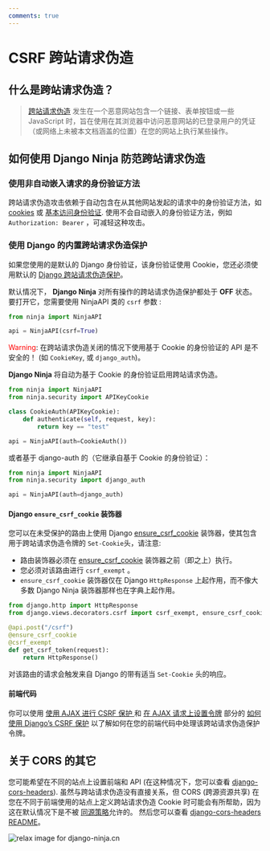 ```yaml
---
comments: true
---
```

# CSRF 跨站请求伪造

## 什么是跨站请求伪造？
> [跨站请求伪造](https://en.wikipedia.org/wiki/Cross-site_request_forgery) 发生在一个恶意网站包含一个链接、表单按钮或一些 JavaScript 时，旨在使用在其浏览器中访问恶意网站的已登录用户的凭证（或网络上未被本文档涵盖的位置）在您的网站上执行某些操作。


## 如何使用 Django Ninja 防范跨站请求伪造
### 使用非自动嵌入请求的身份验证方法
跨站请求伪造攻击依赖于自动包含在从其他网站发起的请求中的身份验证方法，如 [cookies](https://en.wikipedia.org/wiki/HTTP_cookie) 或 [基本访问身份验证](https://en.wikipedia.org/wiki/Basic_access_authentication).
使用不会自动嵌入的身份验证方法，例如 `Authorization: Bearer` ，可减轻这种攻击。


### 使用 Django 的内置跨站请求伪造保护
如果您使用的是默认的 Django 身份验证，该身份验证使用 Cookie，您还必须使用默认的 [Django 跨站请求伪造保护](https://docs.djangoproject.com/en/4.2/ref/csrf/)。


默认情况下， **Django Ninja** 对所有操作的跨站请求伪造保护都处于 **OFF** 状态。
要打开它，您需要使用 NinjaAPI 类的 `csrf` 参数 :

```python hl_lines="3"
from ninja import NinjaAPI

api = NinjaAPI(csrf=True)
```

<span style="color: red;">Warning</span>: 在跨站请求伪造关闭的情况下使用基于 Cookie 的身份验证的 API 是不安全的！ (如 `CookieKey`, 或 `django_auth`)。


**Django Ninja** 将自动为基于 Cookie 的身份验证启用跨站请求伪造。


```python hl_lines="8"
from ninja import NinjaAPI
from ninja.security import APIKeyCookie

class CookieAuth(APIKeyCookie):
    def authenticate(self, request, key):
        return key == "test"

api = NinjaAPI(auth=CookieAuth())

```


或者基于 django-auth 的（它继承自基于 Cookie 的身份验证）：

```python hl_lines="4"
from ninja import NinjaAPI
from ninja.security import django_auth

api = NinjaAPI(auth=django_auth)
```


#### Django `ensure_csrf_cookie` 装饰器
您可以在未受保护的路由上使用 Django [ensure_csrf_cookie](https://docs.djangoproject.com/en/4.2/ref/csrf/#django.views.decorators.csrf.ensure_csrf_cookie) 装饰器，使其包含用于跨站请求伪造令牌的 `Set-Cookie`头，请注意:
- 路由装饰器必须在 [ensure_csrf_cookie](https://docs.djangoproject.com/en/4.2/ref/csrf/#django.views.decorators.csrf.ensure_csrf_cookie) 装饰器之前（即之上）执行。
- 您必须对该路由进行 `csrf_exempt` 。
-  `ensure_csrf_cookie` 装饰器仅在 Django `HttpResponse` 上起作用，而不像大多数 Django Ninja 装饰器那样也在字典上起作用。
```python hl_lines="4"
from django.http import HttpResponse
from django.views.decorators.csrf import csrf_exempt, ensure_csrf_cookie

@api.post("/csrf")
@ensure_csrf_cookie
@csrf_exempt
def get_csrf_token(request):
    return HttpResponse()
```
对该路由的请求会触发来自 Django 的带有适当 `Set-Cookie` 头的响应。


#### 前端代码
你可以使用 [使用 AJAX 进行 CSRF 保护 ](https://docs.djangoproject.com/en/4.2/howto/csrf/#using-csrf-protection-with-ajax) 和 [在 AJAX 请求上设置令牌](https://docs.djangoproject.com/en/4.2/howto/csrf/#setting-the-token-on-the-ajax-request) 部分的 [如何使用 Django’s CSRF 保护](https://docs.djangoproject.com/en/4.2/howto/csrf/) 以了解如何在您的前端代码中处理该跨站请求伪造保护令牌。


## 关于 CORS 的其它
您可能希望在不同的站点上设置前端和 API (在这种情况下，您可以查看 [django-cors-headers](https://github.com/adamchainz/django-cors-headers)).
虽然与跨站请求伪造没有直接关系，但 CORS (跨源资源共享) 在您在不同于前端使用的站点上定义跨站请求伪造 Cookie 时可能会有所帮助，因为这在默认情况下是不被 [同源策略](https://developer.mozilla.org/en-US/docs/Web/Security/Same-origin_policy)允许的。
然后您可以查看 [django-cors-headers README](https://github.com/adamchainz/django-cors-headers#readme)。

<img style="object-fit: cover; object-position: 50% 50%;" alt="relax image for django-ninja.cn" loading="lazy" fetchpriority="auto" aria-hidden="true" draggable="false" src="https://picsum.photos/825/47.jpg">
